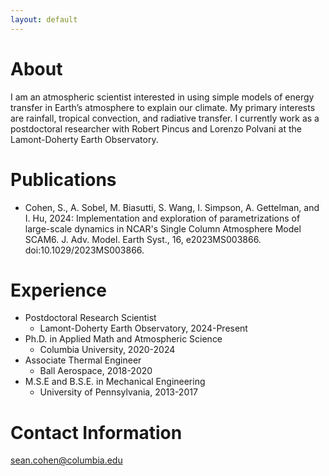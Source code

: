 ```yaml
---
layout: default
---
```


# About

I am an atmospheric scientist interested in using simple models of energy transfer in Earth’s atmosphere to explain our climate. My primary interests are rainfall, tropical convection, and radiative transfer. I currently work as a postdoctoral researcher with Robert Pincus and Lorenzo Polvani at the Lamont-Doherty Earth Observatory. 

# Publications

*   Cohen, S., A. Sobel, M. Biasutti, S. Wang, I. Simpson, A. Gettelman, and I. Hu, 2024: Implementation and exploration of parametrizations of large-scale dynamics in NCAR's Single Column Atmosphere Model SCAM6. J. Adv. Model. Earth Syst., 16, e2023MS003866. doi:10.1029/2023MS003866.

# Experience 

- Postdoctoral Research Scientist
  - Lamont-Doherty Earth Observatory, 2024-Present
- Ph.D. in Applied Math and Atmospheric Science
  - Columbia University, 2020-2024
- Associate Thermal Engineer
  - Ball Aerospace, 2018-2020
- M.S.E and B.S.E. in Mechanical Engineering
  - University of Pennsylvania, 2013-2017

# Contact Information 

sean.cohen@columbia.edu

